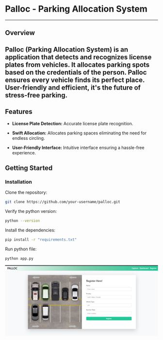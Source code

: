 # Palloc -  Parking Allocation System
----
## Overview
Palloc (Parking Allocation System) is an application that detects and recognizes license plates from vehicles.
It allocates parking spots based on the credentials of the person.
Palloc ensures every vehicle finds its perfect place. 
User-friendly and efficient, it's the future of stress-free parking.
 ---- 
## Features

- **License Plate Detection:**  Accurate license plate recognition.
  
- **Swift Allocation:** Allocates parking spaces eliminating the need for endless circling.

- **User-Friendly Interface:** Intuitive interface ensuring a hassle-free experience.

## Getting Started

### Installation

Clone the repository:

```bash
git clone https://github.com/your-username/palloc.git
```
Verify the python version:

```bash
python --version
```
Install the dependencies:
```bash
pip install -r "requirements.txt"
```

Run python file:
```bash
python app.py
```
![image1](palloc1.jpg)
